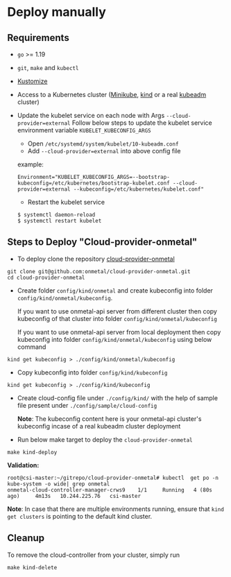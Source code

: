 # Deploy manually

## Requirements

* `go` >= 1.19
* `git`, `make` and `kubectl`
* [Kustomize](https://kustomize.io/)
* Access to a Kubernetes cluster ([Minikube](https://minikube.sigs.k8s.io/docs/), [kind](https://kind.sigs.k8s.io/) or a
  real [kubeadm](https://kubernetes.io/docs/setup/production-environment/tools/kubeadm/install-kubeadm/) cluster)
* Update the kubelet service on each node with Args ``--cloud-provider=external``
  Follow below steps to update the kubelet service environment variable ``KUBELET_KUBECONFIG_ARGS``
    * Open ``/etc/systemd/system/kubelet/10-kubeadm.conf``
    * Add ``--cloud-provider=external``  into above config file 
    
    example: 
    ```
    Environment="KUBELET_KUBECONFIG_ARGS=--bootstrap-kubeconfig=/etc/kubernetes/bootstrap-kubelet.conf --cloud-provider=external --kubeconfig=/etc/kubernetes/kubelet.conf"
    ```
    
     * Restart the kubelet service
     ```
     $ systemctl daemon-reload
     $ systemctl restart kubelet
     ```
    
## Steps to Deploy "Cloud-provider-onmetal"
* To deploy clone the repository [cloud-provider-onmetal](https://github.com/onmetal/cloud-provider-onmetal)

```shell
git clone git@github.com:onmetal/cloud-provider-onmetal.git
cd cloud-provider-onmetal
```
* Create folder ``config/kind/onmetal`` and create kubeconfig into folder ``config/kind/onmetal/kubeconfig``.

  If you want to use onmetal-api server from different cluster then copy kubeconfig of that cluster into folder ``config/kind/onmetal/kubeconfig``

  If you want to use onmetal-api server from local deployment then copy kubeconfig into folder ``config/kind/onmetal/kubeconfig`` using below command
```shell
kind get kubeconfig > ./config/kind/onmetal/kubeconfig
```
* Copy kubeconfig into folder ``config/kind/kubeconfig``
```shell
kind get kubeconfig > ./config/kind/kubeconfig
```
* Create cloud-config file under ``./config/kind/`` with the help of sample file present under ``./config/sample/cloud-config``

    **Note**: The kubeconfig content here is your onmetal-api cluster's kubeconfig incase of a real kubeadm cluster deployment

* Run below make target to deploy the ``cloud-provider-onmetal``
```shell
make kind-deploy
```
**Validation:**
```
root@csi-master:~/gitrepo/cloud-provider-onmetal# kubectl  get po -n kube-system -o wide| grep onmetal
onmetal-cloud-controller-manager-crws9    1/1     Running   4 (80s ago)     4m13s   10.244.225.76   csi-master
```

**Note**: In case that there are multiple environments running, ensure that `kind get clusters` is pointing to the
default kind cluster.

## Cleanup

To remove the cloud-controller from your cluster, simply run

```shell
make kind-delete
```